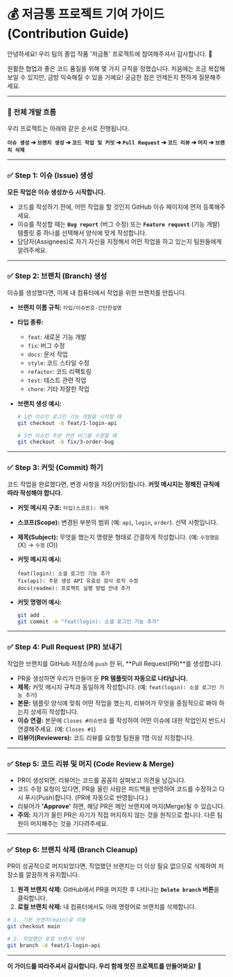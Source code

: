# 💰 저금통 프로젝트 기여 가이드 (Contribution Guide)

안녕하세요! 우리 팀의 졸업 작품 '저금통' 프로젝트에 참여해주셔서 감사합니다. 🎉

원활한 협업과 좋은 코드 품질을 위해 몇 가지 규칙을 정했습니다. 처음에는 조금 복잡해 보일 수 있지만, 금방 익숙해질 수 있을 거예요! 궁금한 점은 언제든지 편하게 질문해주세요.

---

### 📌 전체 개발 흐름

우리 프로젝트는 아래와 같은 순서로 진행됩니다.

**`이슈 생성` ➔ `브랜치 생성` ➔ `코드 작업 및 커밋` ➔ `Pull Request` ➔ `코드 리뷰` ➔ `머지` ➔ `브랜치 삭제`**

---

### ✅ Step 1: 이슈 (Issue) 생성

**모든 작업은 이슈 생성から 시작합니다.**

- 코드를 작성하기 전에, 어떤 작업을 할 것인지 GitHub 이슈 페이지에 먼저 등록해주세요.
- 이슈를 작성할 때는 **`Bug report`** (버그 수정) 또는 **`Feature request`** (기능 개발) 템플릿 중 하나를 선택해서 양식에 맞게 작성합니다.
- 담당자(Assignees)로 자기 자신을 지정해서 어떤 작업을 하고 있는지 팀원들에게 알려주세요.

---

### ✅ Step 2: 브랜치 (Branch) 생성

이슈를 생성했다면, 이제 내 컴퓨터에서 작업을 위한 브랜치를 만듭니다.

- **브랜치 이름 규칙:** `타입/이슈번호-간단한설명`
- **타입 종류:**
    - `feat`: 새로운 기능 개발
    - `fix`: 버그 수정
    - `docs`: 문서 작업
    - `style`: 코드 스타일 수정
    - `refactor`: 코드 리팩토링
    - `test`: 테스트 관련 작업
    - `chore`: 기타 자잘한 작업

- **브랜치 생성 예시:**
  ```bash
  # 1번 이슈인 로그인 기능 개발을 시작할 때
  git checkout -b feat/1-login-api

  # 3번 이슈인 주문 관련 버그를 수정할 때
  git checkout -b fix/3-order-bug
  ```

---

### ✅ Step 3: 커밋 (Commit) 하기

코드 작업을 완료했다면, 변경 사항을 저장(커밋)합니다. **커밋 메시지는 정해진 규칙에 따라 작성해야 합니다.**

- **커밋 메시지 구조:** `타입(스코프): 제목`
- **스코프(Scope):** 변경된 부분의 범위 (예: `api`, `login`, `order`). 선택 사항입니다.
- **제목(Subject):** 무엇을 했는지 명령문 형태로 간결하게 작성합니다. (예: `수정했음` (X) → `수정` (O))

- **커밋 메시지 예시:**
  ```
  feat(login): 소셜 로그인 기능 추가
  fix(api): 주문 생성 API 유효성 검사 로직 수정
  docs(readme): 프로젝트 실행 방법 안내 추가
  ```

- **커밋 명령어 예시:**
  ```bash
  git add .
  git commit -m "feat(login): 소셜 로그인 기능 추가"
  ```

---

### ✅ Step 4: Pull Request (PR) 보내기

작업한 브랜치를 GitHub 저장소에 `push` 한 뒤, **Pull Request(PR)**를 생성합니다.

- PR을 생성하면 우리가 만들어 둔 **PR 템플릿이 자동으로 나타납니다.**
- **제목:** 커밋 메시지 규칙과 동일하게 작성합니다. (예: `feat(login): 소셜 로그인 기능 추가`)
- **본문:** 템플릿 양식에 맞춰 어떤 작업을 했는지, 리뷰어가 무엇을 중점적으로 봐야 하는지 상세히 작성합니다.
- **이슈 연결:** 본문에 `Closes #이슈번호` 를 작성하여 어떤 이슈에 대한 작업인지 반드시 연결해주세요. (예: `Closes #1`)
- **리뷰어(Reviewers):** 코드 리뷰를 요청할 팀원을 1명 이상 지정합니다.

---

### ✅ Step 5: 코드 리뷰 및 머지 (Code Review & Merge)

- PR이 생성되면, 리뷰어는 코드를 꼼꼼히 살펴보고 의견을 남깁니다.
- 코드 수정 요청이 있다면, PR을 올린 사람은 피드백을 반영하여 코드를 수정하고 다시 푸시(Push)합니다. (PR에 자동으로 반영됩니다.)
- 리뷰어가 **'Approve'** 하면, 해당 PR은 메인 브랜치에 머지(Merge)될 수 있습니다.
- **주의:** 자기가 올린 PR은 자기가 직접 머지하지 않는 것을 원칙으로 합니다. 다른 팀원이 머지해주는 것을 기다려주세요.

---

### ✅ Step 6: 브랜치 삭제 (Branch Cleanup)

PR이 성공적으로 머지되었다면, 작업했던 브랜치는 더 이상 필요 없으므로 삭제하여 저장소를 깔끔하게 유지합니다.

1.  **원격 브랜치 삭제:** GitHub에서 PR을 머지한 후 나타나는 **`Delete branch` 버튼**을 클릭합니다.
2.  **로컬 브랜치 삭제:** 내 컴퓨터에서도 아래 명령어로 브랜치를 삭제합니다.

   ```bash
   # 1. 기본 브랜치(main)로 이동
   git checkout main

   # 2. 작업했던 로컬 브랜치 삭제
   git branch -d feat/1-login-api
   ```

---

**이 가이드를 따라주셔서 감사합니다. 우리 함께 멋진 프로젝트를 만들어봐요!** 💪
